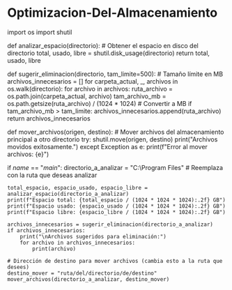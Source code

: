 # Optimizacion-Del-Almacenamiento

import os
import shutil

def analizar_espacio(directorio):
    # Obtener el espacio en disco del directorio
    total, usado, libre = shutil.disk_usage(directorio)
    return total, usado, libre

def sugerir_eliminacion(directorio, tam_limite=500):  # Tamaño límite en MB
    archivos_innecesarios = []
    for carpeta_actual, _, archivos in os.walk(directorio):
        for archivo in archivos:
            ruta_archivo = os.path.join(carpeta_actual, archivo)
            tam_archivo_mb = os.path.getsize(ruta_archivo) / (1024 * 1024)  # Convertir a MB
            if tam_archivo_mb > tam_limite:
                archivos_innecesarios.append(ruta_archivo)
    return archivos_innecesarios

def mover_archivos(origen, destino):
    # Mover archivos del almacenamiento principal a otro directorio
    try:
        shutil.move(origen, destino)
        print("Archivos movidos exitosamente.")
    except Exception as e:
        print(f"Error al mover archivos: {e}")

if _name_ == "_main_":
    directorio_a_analizar = "C:\Program Files"  # Reemplaza con la ruta que deseas analizar

    total_espacio, espacio_usado, espacio_libre = analizar_espacio(directorio_a_analizar)
    print(f"Espacio total: {total_espacio / (1024 * 1024 * 1024):.2f} GB")
    print(f"Espacio usado: {espacio_usado / (1024 * 1024 * 1024):.2f} GB")
    print(f"Espacio libre: {espacio_libre / (1024 * 1024 * 1024):.2f} GB")

    archivos_innecesarios = sugerir_eliminacion(directorio_a_analizar)
    if archivos_innecesarios:
        print("\nArchivos sugeridos para eliminación:")
        for archivo in archivos_innecesarios:
            print(archivo)

    # Dirección de destino para mover archivos (cambia esto a la ruta que desees)
    destino_mover = "ruta/del/directorio/de/destino"
    mover_archivos(directorio_a_analizar, destino_mover)
